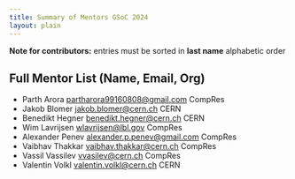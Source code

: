 ```yaml
---
title: Summary of Mentors GSoC 2024
layout: plain
---
```


**Note for contributors:** entries must be sorted in **last name** alphabetic order

## Full Mentor List (Name, Email, Org)
* Parth Arora [partharora99160808@gmail.com](mailto:partharora99160808@gmail.com) CompRes
* Jakob Blomer [jakob.blomer@cern.ch](mailto:jakob.blomer@cern.ch) CERN
* Benedikt Hegner [benedikt.hegner@cern.ch](mailto:benedikt.hegner@cern.ch) CERN
* Wim Lavrijsen [wlavrijsen@lbl.gov](mailto:wlavrijsen@lbl.gov) CompRes
* Alexander Penev [alexander.p.penev@gmail.com](mailto:alexander.p.penev@gmail.com) CompRes
* Vaibhav Thakkar [vaibhav.thakkar@cern.ch](mailto:vaibhav.thakkar@cern.ch) CompRes
* Vassil Vassilev [vvasilev@cern.ch](mailto:vvasilev@cern.ch) CompRes
* Valentin Volkl [valentin.volkl@cern.ch](mailto:valentin.volkl@cern.ch) CERN
